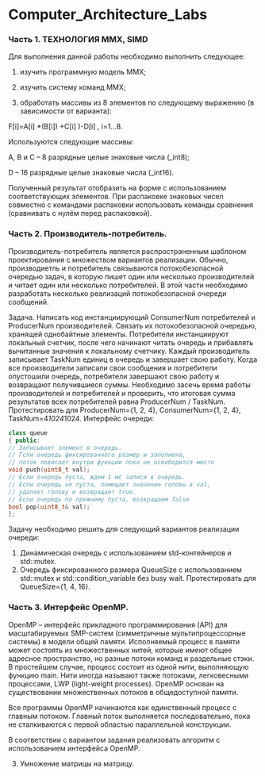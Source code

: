 # Computer_Architecture_Labs

### Часть 1. ТЕХНОЛОГИЯ ММХ, SIMD
Для выполнения данной работы необходимо выполнить следующее: 

1.  изучить программную модель ММХ;

2.  изучить систему команд ММХ;

3.  обработать массивы из 8 элементов по следующему выражению (в зависимости от варианта):


F[i]=A[i] *(B[i]) +C[i] )-D[i] , i=1...8.


Используются следующие массивы:

A, B и С – 8 разрядные целые знаковые числа (_int8);

D – 16 разрядные целые знаковые числа (_int16).

Полученный результат отобразить на форме с использованием соответствующих элементов. При распаковке знаковых чисел совместно с командами распаковки использовать команды сравнения (сравнивать с нулём перед распаковкой).

 


### Часть 2. Производитель-потребитель.

Производитель-потребитель является распространенным шаблоном
проектирования с множеством вариантов реализации. Обычно, производиетль и
потребитель связываются потокобезопасной очередью задач, в которую пишет
один или несколько производителей и читает один или несколько потребителей. В
этой части необходимо разработать несколько реализаций потокобезопасной
очереди сообщений.

Задача. Написать код инстанциирующий ConsumerNum потребителей и
ProducerNum производителей. Связать их потокобезопасной очередью, хранящей
однобайтные элементы. Потребители инстанциируют локальный счетчик, после
чего начинают читать очередь и прибавлять вычитанные значения к локальному
счетчику. Каждый производитель записывает TaskNum единиц в очередь и
завершает свою работу. Когда все производители записали свои сообщения и
потребители опустошили очередь, потребители завершают свою работу и
возвращают получившиеся суммы. Необходимо засечь время работы
производителей и потребителей и проверить, что итоговая сумма результатов всех
потребителей равна ProducerNum / TaskNum. Протестировать для
ProducerNum={1, 2, 4}, ConsumerNum={1, 2, 4}, TaskNum=4*1024*1024.
Интерфейс очереди:

```cpp
class queue
{ public:
// Записывает элемент в очередь.
// Гсли очередь фиксированного размер и заполнена,
// поток повисает внутри функции пока не освободится место
void push(uint8_t val);
// Если очередь пуста, ждем 1 мс записи в очередь.
// Если очередь не пуста, помещает значение головы в val,
// удаляет голову и возвращает true.
// Если очередь по прежнему пуста, возвращаем false
bool pop(uint8_t& val);
};
```

Задачу необходимо решить для следующий вариантов реализации очереди:
1. Динамическая очередь с использованием std-контейнеров и std::mutex.
2. Очередь фиксированного размера QueueSize с использованием std::mutex и
std::condition_variable без busy wait. Протестировать для QueueSize={1, 4,
16}.


### Часть 3. Интерфейс OpenMP.

OpenMP – интерфейс прикладного программирования (API) для
масштабируемых SMP-систем (симметричные мультипроцессорные
системы) в модели общей памяти.
Исполняемый процесс в памяти может состоять из множественных
нитей, которые имеют общее адресное пространство, но разные потоки
команд и раздельные стэки. В простейшем случае, процесс состоит из одной
нити, выполняющую функцию main. Нити иногда называют также потоками,
легковесными процессами, LWP (light-weight processes). OpenMP основан на
существовании множественных потоков в общедоступной памяти.

Все программы OpenMP начинаются как единственный процесс с главным
потоком. Главный поток выполняется последовательно, пока не
сталкиваются с первой областью параллельной конструкции.

В соответствии с вариантом задания реализовать алгоритм с
использованием интерфейса OpenMP.

3. Умножение матрицы на матрицу.
